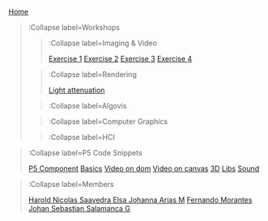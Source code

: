 [Home](/)

> :Collapse label=Workshops
> 
> > :Collapse label=Imaging & Video
> >
> > [Exercise 1](/docs/workshops/imaging/excercise1)
> > [Exercise 2](/docs/workshops/imaging/excercise2)
> > [Exercise 3](/docs/workshops/imaging/excercise3)
> > [Exercise 4](/docs/workshops/imaging/excercise4)
>
> > :Collapse label=Rendering
> >
> > [Light attenuation](/docs/workshops/Rendering/LightAttenuation)
>
> > :Collapse label=Algovis
> > 
>
> > :Collapse label=Computer Graphics
> >
>
> > :Collapse label=HCI
> >

> :Collapse label=P5 Code Snippets
> 
> [P5 Component](/docs/snippets/component)
> [Basics](/docs/snippets/basic)
> [Video on dom](/docs/snippets/video-dom)
> [Video on canvas](/docs/snippets/video-canvas)
> [3D](/docs/snippets/3d)
> [Libs](/docs/snippets/lib)
> [Sound](/docs/snippets/sound)

> :Collapse label=Members
> 
> [Harold Nicolas Saavedra ](/docs/members/Nicolas)
> [Elsa Johanna Arias M](/docs/members/Elsa)
> [Fernando Morantes](/docs/members/Fernando)
> [Johan Sebastian Salamanca G](/docs/members/Johan)
